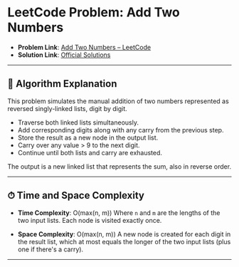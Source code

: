 # LeetCode Problem: Add Two Numbers

- **Problem Link**: [Add Two Numbers – LeetCode](https://leetcode.com/problems/add-two-numbers/)
- **Solution Link**: [Official Solutions](https://leetcode.com/problems/add-two-numbers/solutions/)

---

## 🧠 Algorithm Explanation

This problem simulates the manual addition of two numbers represented as reversed singly-linked lists, digit by digit.

- Traverse both linked lists simultaneously.
- Add corresponding digits along with any carry from the previous step.
- Store the result as a new node in the output list.
- Carry over any value > 9 to the next digit.
- Continue until both lists and carry are exhausted.

The output is a new linked list that represents the sum, also in reverse order.

---

## ⏱ Time and Space Complexity

- **Time Complexity**: O(max(n, m))
  Where `n` and `m` are the lengths of the two input lists. Each node is visited exactly once.

- **Space Complexity**: O(max(n, m))
  A new node is created for each digit in the result list, which at most equals the longer of the two input lists (plus one if there's a carry).

---
